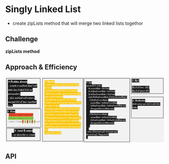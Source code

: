 # Singly Linked List

- create zipLists method that will merge two linked lists togethor

## Challenge

<!-- Description of the challenge -->

**zipLists method**

## Approach & Efficiency

<!-- What approach did you take? Why? What is the Big O space/time for this approach? -->

![challange08](./images/challange08.jpg)

<!-- <img src="images/challange07.jpg" /> -->

## API

<!-- Description of each method publicly available to your Linked List -->
